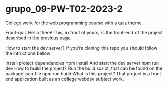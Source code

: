 # grupo_09-PW-T02-2023-2
College work for the web programming course with a quiz theme.

Front-quiz
Hello there! This, in front of yours, is the front-end of the project described in the previous page.

How to start the dev server?
If you're cloning this repo you should follow the intructions bellow:

Install project dependencies
npm install
And start the dev server
npm run dev
How to build the project?
Run the build script, that can be found on the package.json file
npm run build
What is this project?
That project is a front-end application built as an college webdev subject work.
